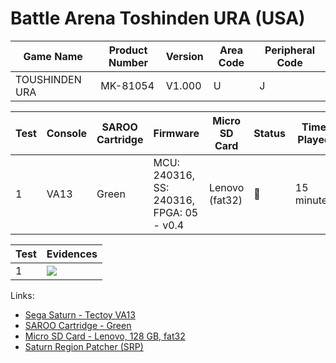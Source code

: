 # Battle Arena Toshinden URA (USA)

| Game Name      | Product Number | Version | Area Code | Peripheral Code |
| -------------- | -------------- | ------- | --------- | --------------- |
| TOUSHINDEN URA | MK-81054       | V1.000  | U         | J               |

| Test | Console | SAROO Cartridge | Firmware                                 | Micro SD Card  | Status | Time Played |
| ---- | ------- | --------------- | ---------------------------------------- | -------------- | ------ | ----------- |
| 1    | VA13    | Green           | MCU: 240316, SS: 240316, FPGA: 05 - v0.4 | Lenovo (fat32) | :100:  | 15 minutes  |

| Test | Evidences                                                                                        |
| ---- | ------------------------------------------------------------------------------------------------ |
| 1    | [![](https://img.youtube.com/vi/wG_uJ9ltENI/0.jpg)](https://www.youtube.com/watch?v=wG_uJ9ltENI) |

Links:

- [Sega Saturn - Tectoy VA13](../../../../Info/Consoles/VA13/README.md)
- [SAROO Cartridge - Green](../../../../Info/Cartridges/RetroGameParadiseStore/1.32F/README.md)
- [Micro SD Card - Lenovo, 128 GB, fat32](../../../../Info/SdCards/Lenovo/128GB/fat32/README.md)
- [Saturn Region Patcher (SRP)](https://segaxtreme.net/resources/saturn-region-patcher.81/download)
